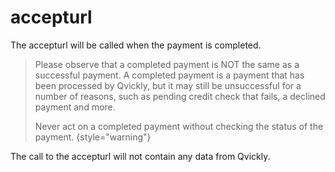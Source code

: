 # accepturl

<include from="Snippets-PaymentAPI.md" element-id="snippet-header"></include>

The accepturl will be called when the payment is completed.

> Please observe that a completed payment is NOT the same as a successful payment. A completed payment is a payment that has been processed by Qvickly, but it may still be unsuccessful for a number of reasons, such as pending credit check that fails, a declined payment and more.
>
> Never act on a completed payment without checking the status of the payment.
> {style="warning"}

The call to the accepturl will not contain any data from Qvickly.